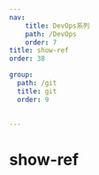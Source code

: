 ```yaml
---
nav:
    title: DevOps系列
    path: /DevOps
    order: 7
title: show-ref
order: 38

group:
  path: /git
  title: git
  order: 9

  
---
```


# show-ref
